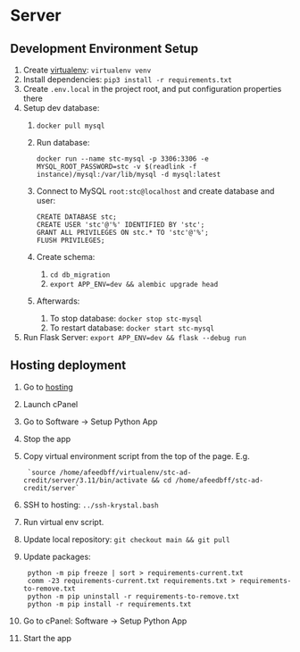 # Server
## Development Environment Setup
1. Create [virtualenv](https://virtualenv.pypa.io/en/latest/user_guide.html): `virtualenv venv`
2. Install dependencies: `pip3 install -r requirements.txt`
3. Create `.env.local` in the project root, and put configuration properties there   
4. Setup dev database:
   1. `docker pull mysql`
   2. Run database:

          docker run --name stc-mysql -p 3306:3306 -e MYSQL_ROOT_PASSWORD=stc -v $(readlink -f instance)/mysql:/var/lib/mysql -d mysql:latest
   3. Connect to MySQL `root:stc@localhost` and create database and user: 
         
          CREATE DATABASE stc;
          CREATE USER 'stc'@'%' IDENTIFIED BY 'stc';
          GRANT ALL PRIVILEGES ON stc.* TO 'stc'@'%';
          FLUSH PRIVILEGES;
   4. Create schema: 
      1. `cd db_migration`
      2. `export APP_ENV=dev && alembic upgrade head`
   5. Afterwards:
      1. To stop database: `docker stop stc-mysql`
      2. To restart database: `docker start stc-mysql`
5. Run Flask Server: `export APP_ENV=dev && flask --debug run`
## Hosting deployment
1. Go to [hosting](https://krystal.uk/client/clientarea.php)
2. Launch cPanel
3. Go to Software -> Setup Python App
4. Stop the app
5. Copy virtual environment script from the top of the page. E.g. 

        `source /home/afeedbff/virtualenv/stc-ad-credit/server/3.11/bin/activate && cd /home/afeedbff/stc-ad-credit/server`
6. SSH to hosting: `../ssh-krystal.bash`
7. Run virtual env script.
8. Update local repository: `git checkout main && git pull`
9. Update packages: 

        python -m pip freeze | sort > requirements-current.txt 
        comm -23 requirements-current.txt requirements.txt > requirements-to-remove.txt
        python -m pip uninstall -r requirements-to-remove.txt
        python -m pip install -r requirements.txt
10. Go to cPanel: Software -> Setup Python App 
11. Start the app